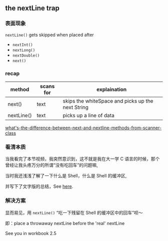 ## the nextLine trap

### 表面现象

`nextLine()` gets skipped when placed after
- `nextInt()`
- `nextLong()`
- `nextDouble()`
- `next()`

### recap

| method       | scans for | explaination                                       |
| ------------ | --------- | -------------------------------------------------- |
| next()       | text      | skips the whiteSpace and picks up the next String  |
| nextLine()   | text      | picks up a line of data                            |

[what's-the-difference-between-next-and-nextline-methods-from-scanner-class](https://stackoverflow.com/questions/22458575/whats-the-difference-between-next-and-nextline-methods-from-scanner-class)

### 看清本质

当我看完了本节视频，我突然意识到，这不就是我在大一学 C 语言的时候，那个曾经让我头疼万分的所谓“没有吃回车”的问题嘛,

当时我还浅浅了解了一下什么是 Shell，什么是 Shell 的缓冲区,

并写下了文字版的总结，See [here](http://liupj.top/2022/05/09/single-char-io&shell-buffer/).

### 解决方案

显而易见，用 `nextLine()` “吃一下残留在 Shell 的缓冲区中的回车”呗～

即：place a throwaway nextLine before the 'real' nextLine

See you in workbook 2.5
